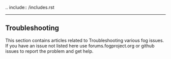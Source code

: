 .. include:: /includes.rst

---------------
Troubleshooting
---------------

This section contains articles related to Troubleshooting various fog issues.
If you have an issue not listed here use forums.fogproject.org or github issues to report the problem and get help.
   

